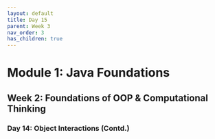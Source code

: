 ```yaml
---
layout: default
title: Day 15
parent: Week 3
nav_order: 3
has_children: true
---
```


# Module 1: Java Foundations
## Week 2: Foundations of OOP & Computational Thinking
### Day 14: Object Interactions (Contd.)